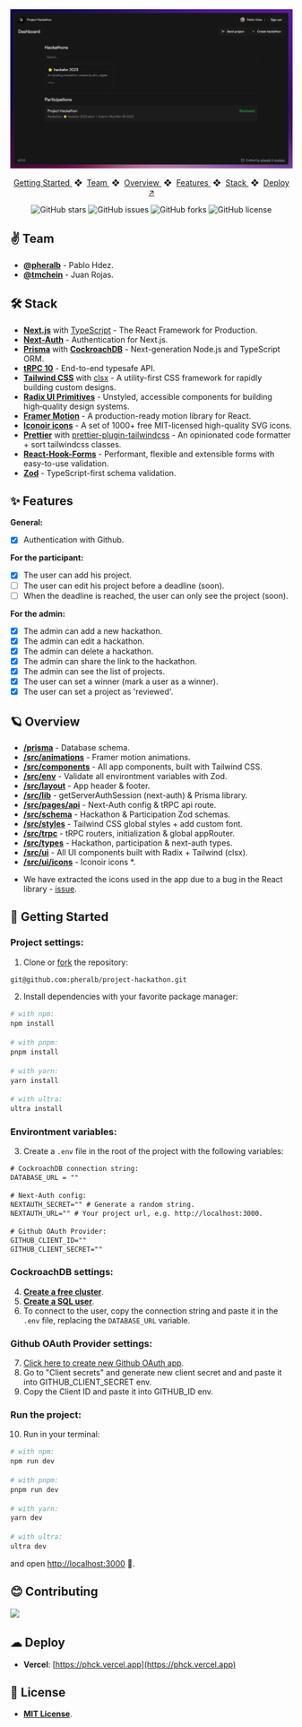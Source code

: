 <div align="center">
<a href="https://phck.vercel.app/">
<img src="public/images/screenshot.png">
</a>
</div>

<p></p>


<div align="center">
    <a href="#-getting-started">
        Getting Started
    </a>
    <span>&nbsp;❖&nbsp;</span>
    <a href="#-team">
        Team
    </a>
    <span>&nbsp;❖&nbsp;</span>
    <a href="#-overview">
        Overview
    </a>
    <span>&nbsp;❖&nbsp;</span>
    <a href="#-features">
        Features
    </a>
    <span>&nbsp;❖&nbsp;</span>
    <a href="#%EF%B8%8F-stack">
        Stack
    </a>
    <span>&nbsp;❖&nbsp;</span>
    <a href="https://phck.vercel.app" target="_blank">
        Deploy ↗︎
    </a>
</div>

</p>

<div align="center">

![GitHub stars](https://img.shields.io/github/stars/pheralb/project-hackathon)
![GitHub issues](https://img.shields.io/github/issues/pheralb/project-hackathon)
![GitHub forks](https://img.shields.io/github/forks/pheralb/project-hackathon)
![GitHub license](https://img.shields.io/github/license/pheralb/project-hackathon)

</div>

## ✌ Team

- [**@pheralb**](https://github.com/pheralb) - Pablo Hdez.
- [**@tmchein**](https://github.com/tmchein) - Juan Rojas.

## 🛠️ Stack

- **[Next.js](https://nextjs.org/)** with [TypeScript](https://www.typescriptlang.org/) - The React Framework for Production.
- **[Next-Auth](https://next-auth.js.org/)** - Authentication for Next.js.
- **[Prisma](https://www.prisma.io/)** with **[CockroachDB](https://www.cockroachlabs.com/)** - Next-generation Node.js and TypeScript ORM.
- **[tRPC 10](https://trpc.io/)** - End-to-end typesafe API.
- **[Tailwind CSS](https://tailwindcss.com/)** with [clsx](https://github.com/lukeed/clsx) - A utility-first CSS framework for rapidly building custom designs.
- **[Radix UI Primitives](https://www.radix-ui.com/)** - Unstyled, accessible components for building high‑quality design systems.
- **[Framer Motion](https://www.framer.com/motion/)** - A production-ready motion library for React.
- **[Iconoir icons](https://iconoir.com/)** - A set of 1000+ free MIT-licensed high-quality SVG icons.
- **[Prettier](https://prettier.io/)** with [prettier-plugin-tailwindcss](https://github.com/tailwindlabs/prettier-plugin-tailwindcss) - An opinionated code formatter + sort tailwindcss classes.
- **[React-Hook-Forms](https://react-hook-form.com/)** - Performant, flexible and extensible forms with easy-to-use validation.
- **[Zod](https://zod.dev/)** - TypeScript-first schema validation.

## ✨ Features

**General:**

- [x] Authentication with Github.

**For the participant:**

- [x] The user can add his project.
- [ ] The user can edit his project before a deadline (soon).
- [ ] When the deadline is reached, the user can only see the project (soon).

**For the admin:**

- [x] The admin can add a new hackathon.
- [x] The admin can edit a hackathon.
- [x] The admin can delete a hackathon.
- [x] The admin can share the link to the hackathon.
- [x] The admin can see the list of projects.
- [x] The user can set a winner (mark a user as a winner).
- [x] The user can set a project as 'reviewed'.

## 🪐 Overview

- [**/prisma**](https://github.com/pheralb/project-hackathon/blob/main/prisma) - Database schema.
- [**/src/animations**](https://github.com/pheralb/project-hackathon/tree/main/src/animations) - Framer motion animations.
- [**/src/components**](https://github.com/pheralb/project-hackathon/tree/main/src/components) - All app components, built with Tailwind CSS.
- [**/src/env**](https://github.com/pheralb/project-hackathon/tree/main/src/env) - Validate all environtment variables with Zod.
- [**/src/layout**](https://github.com/pheralb/project-hackathon/tree/main/src/layout) - App header & footer.
- [**/src/lib**](https://github.com/pheralb/project-hackathon/tree/main/src/lib) - getServerAuthSession (next-auth) & Prisma library.
- [**/src/pages/api**](https://github.com/pheralb/project-hackathon/blob/main/src/pages/api) - Next-Auth config & tRPC api route.
- [**/src/schema**](https://github.com/pheralb/project-hackathon/blob/main/src/schema) - Hackathon & Participation Zod schemas.
- [**/src/styles**](https://github.com/pheralb/project-hackathon/blob/main/src/styles) - Tailwind CSS global styles + add custom font.
- [**/src/trpc**](https://github.com/pheralb/project-hackathon/blob/main/src/trpc) - tRPC routers, initialization & global appRouter.
- [**/src/types**](https://github.com/pheralb/project-hackathon/blob/main/src/types) - Hackathon, participation & next-auth types.
- [**/src/ui**](https://github.com/pheralb/project-hackathon/blob/main/src/ui) - All UI components built with Radix + Tailwind (clsx).
- [**/src/ui/icons**](https://github.com/pheralb/project-hackathon/blob/main/src/ui/icons) - Iconoir icons \*.

* We have extracted the icons used in the app due to a bug in the React library - [issue](https://github.com/iconoir-icons/iconoir/issues/243).

## 🚀 Getting Started

### **Project settings:**

1. Clone or [fork](git@github.com:pheralb/project-hackathon.git) the repository:

```bash
git@github.com:pheralb/project-hackathon.git
```

2. Install dependencies with your favorite package manager:

```bash
# with npm:
npm install

# with pnpm:
pnpm install

# with yarn:
yarn install

# with ultra:
ultra install
```

### **Environtment variables:**

3. Create a `.env` file in the root of the project with the following variables:

```env
# CockroachDB connection string:
DATABASE_URL = ""

# Next-Auth config:
NEXTAUTH_SECRET="" # Generate a random string.
NEXTAUTH_URL="" # Your project url, e.g. http://localhost:3000.

# Github OAuth Provider:
GITHUB_CLIENT_ID=""
GITHUB_CLIENT_SECRET=""
```

### **CockroachDB settings:**

4. [**Create a free cluster**](https://www.cockroachlabs.com/docs/cockroachcloud/quickstart.html?#create-a-free-cluster).
5. [**Create a SQL user**](https://www.cockroachlabs.com/docs/cockroachcloud/quickstart.html?#create-a-sql-user).
6. To connect to the user, copy the connection string and paste it in the `.env` file,
   replacing the `DATABASE_URL` variable.

### **Github OAuth Provider settings:**

7. [Click here to create new Github OAuth app](https://github.com/settings/applications/new).
8. Go to "Client secrets" and generate new client secret and and paste it into GITHUB_CLIENT_SECRET env.
9. Copy the Client ID and paste it into GITHUB_ID env.

### **Run the project:**

10. Run in your terminal:

```bash
# with npm:
npm run dev

# with pnpm:
pnpm run dev

# with yarn:
yarn dev

# with ultra:
ultra dev
```

and open [http://localhost:3000](http://localhost:3000) 🚀.

## 😊 Contributing

<a href="https://github.com/pheralb/project-hackathon/graphs/contributors">
  <img src="https://contrib.rocks/image?repo=pheralb/project-hackathon" />
</a>

<p></p>

## ☁ Deploy

- **Vercel**: [https://phck.vercel.app](https://phck.vercel.app)

## 🔑 License

- [**MIT License**](https://github.com/pheralb/project-hackathon/blob/main/LICENSE).
